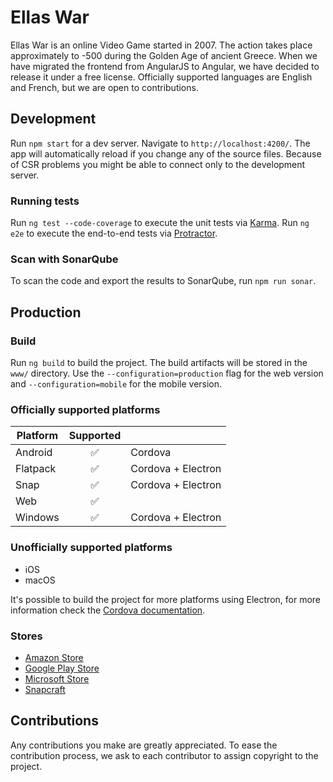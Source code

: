 # Ellas War

Ellas War is an online Video Game started in 2007. The action takes place approximately to -500 during the Golden Age of ancient Greece. When we have migrated the frontend from AngularJS to Angular, we have decided to release it under a free license. Officially supported languages are English and French, but we are open to contributions.

## Development

Run `npm start` for a dev server. Navigate to `http://localhost:4200/`. The app will automatically reload if you change any of the source files. Because of CSR problems you might be able to connect only to the development server.

### Running tests

Run `ng test --code-coverage` to execute the unit tests via [Karma](https://karma-runner.github.io). Run `ng e2e` to execute the end-to-end tests via [Protractor](http://www.protractortest.org/).

### Scan with SonarQube

To scan the code and export the results to SonarQube, run `npm run sonar`.

## Production

### Build

Run `ng build` to build the project. The build artifacts will be stored in the `www/` directory. Use the `--configuration=production` flag for the web version and `--configuration=mobile` for the mobile version.

### Officially supported platforms

| Platform | Supported |  |
| ------------- |:-------------:| ----- |
| Android | :white_check_mark: | Cordova |
| Flatpack | :white_check_mark: | Cordova + Electron |
| Snap | :white_check_mark: | Cordova + Electron |
| Web | :white_check_mark: | |
| Windows | :white_check_mark: | Cordova + Electron |

### Unofficially supported platforms

- iOS
- macOS

It's possible to build the project for more platforms using Electron, for more information check the [Cordova documentation](https://cordova.apache.org/docs/en/latest/guide/platforms/electron/index.html).

### Stores
- [Amazon Store](https://www.amazon.fr/Virgil-Ellas-War/dp/B079CHD5BX)
- [Google Play Store](https://play.google.com/store/apps/details?id=com.ellaswar.ewnextmobile)
- [Microsoft Store](https://www.microsoft.com/p/ellas-war/9p12xq81l3qp)
- [Snapcraft](https://snapcraft.io/ellaswar)

## Contributions
Any contributions you make are greatly appreciated. To ease the contribution process, we ask to each contributor to assign copyright to the project.
